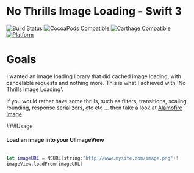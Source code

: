 # No Thrills Image Loading - Swift 3

[![Build Status](https://travis-ci.org/devedup/NoThrillsImageLoading.svg?branch=master)](https://travis-ci.org/devedup/NoThrillsImageLoading)
[![CocoaPods Compatible](https://img.shields.io/cocoapods/v/NoThrillsImageLoading.svg)](https://img.shields.io/cocoapods/v/NoThrillsImageLoading.svg)
[![Carthage Compatible](https://img.shields.io/badge/Carthage-compatible-4BC51D.svg?style=flat)](https://github.com/Carthage/Carthage)
[![Platform](https://img.shields.io/cocoapods/p/NoThrillsImageLoading.svg?style=flat)](http://cocoadocs.org/docsets/NoThrillsImageLoading)

# Goals

I wanted an image loading library that did cached image loading, with cancelable requests and nothing more. This is what I achieved with 'No Thrills Image Loading'. 

If you would rather have some thrills, such as filters, transitions, scaling, rounding, response serializers, etc etc ... then take a look at [Alamofire Image](https://github.com/Alamofire/AlamofireImage). 

###Usage

#### Load an image into your UIImageView

```swift

let imageURL = NSURL(string:"http://www.mysite.com/image.png")!
imageView.loadFrom(imageURL)

```


